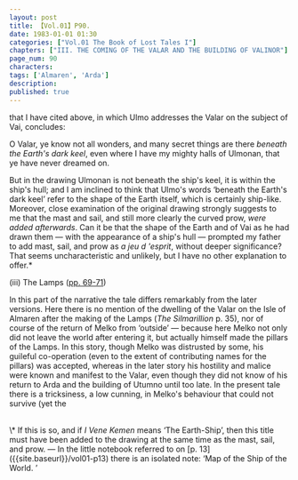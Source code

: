 ```yaml
---
layout: post
title: 【Vol.01】P90.
date: 1983-01-01 01:30
categories: ["Vol.01 The Book of Lost Tales I"]
chapters: ["III. THE COMING OF THE VALAR AND THE BUILDING OF VALINOR"]
page_num: 90
characters: 
tags: ['Almaren', 'Arda']
description: 
published: true
---
```


<p style="text-indent: 0;">
that I have cited above, in which Ulmo addresses the Valar on the subject of Vai, concludes:
</p>

O Valar, ye know not all wonders, and many secret things are there <I>beneath the Earth's dark keel</I>, even where I have my mighty halls of Ulmonan, that ye have never dreamed on.

But in the drawing Ulmonan is not beneath the ship's keel, it is within the ship's hull; and I am inclined to think that Ulmo's words ‘beneath the Earth's dark keel’ refer to the shape of the Earth itself, which is certainly ship-like. Moreover, close examination of the original drawing strongly suggests to me that the mast and sail, and still more clearly the curved prow, <I>were added afterwards</I>. Can it be that the shape of the Earth and of Vai as he had drawn them — with the appearance of a ship's hull — prompted my father to add mast, sail, and prow as <I>a jeu d 'esprit</I>, without deeper significance? That seems uncharacteristic and unlikely, but I have no other explanation to offer.\*

(iii) The Lamps ([pp. 69-71]({{site.baseurl}}/vol01-p69))

In this part of the narrative the tale differs remarkably from the later versions. Here there is no mention of the dwelling of the Valar on the Isle of Almaren after the making of the Lamps (<I>The Silmarillion</I> p. 35), nor of course of the return of Melko from ‘outside’ — because here Melko not only did not leave the world after entering it, but actually himself made the pillars of the Lamps. In this story, though Melko was distrusted by some, his guileful co-operation (even to the extent of contributing names for the pillars) was accepted, whereas in the later story his hostility and malice were known and manifest to the Valar, even though they did not know of his return to Arda and the building of Utumno until too late. In the present tale there is a tricksiness, a low cunning, in Melko's behaviour that could not survive (yet the

<BR>
\* If this is so, and if <I>I Vene Kemen</I> means ‘The Earth-Ship’, then this title must have been added to the drawing at the same time as the mast, sail, and prow. — In the little notebook referred to on [p. 13]({{site.baseurl}}/vol01-p13) there is an isolated note: ‘Map of the Ship of the World. ’


